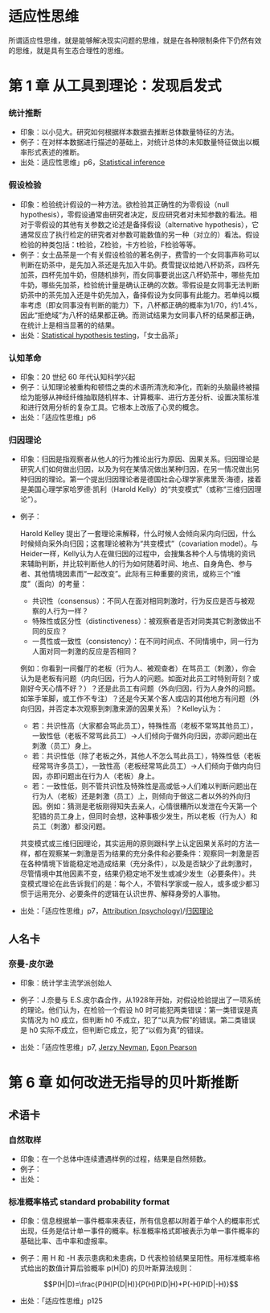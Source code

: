 # 适应性思维

所谓适应性思维，就是能够解决现实问题的思维，就是在各种限制条件下仍然有效的思维，就是具有生态合理性的思维。

# 第 1 章 从工具到理论：发现启发式



### 统计推断
- 印象：以小见大。研究如何根据样本数据去推断总体数量特征的方法。
- 例子：在对样本数据进行描述的基础上，对统计总体的未知数量特征做出以概率形式表述的推断。
- 出处：适应性思维」p6，[Statistical inference](https://en.wikipedia.org/wiki/Statistical_inference)

### 假设检验
- 印象：检验统计假设的一种方法。欲检验其正确性的为零假设（null hypothesis），零假设通常由研究者决定，反应研究者对未知参数的看法。相对于零假设的其他有关参数之论述是备择假设（alternative hypothesis），它通常反应了执行检定的研究者对参数可能数值的另一种（对立的）看法。假设检验的种类包括：t检验，Z检验，卡方检验，F检验等等。
- 例子：女士品茶是一个有关假设检验的著名例子，费雪的一个女同事声称可以判断在奶茶中，是先加入茶还是先加入牛奶。费雪提议给她八杯奶茶，四杯先加茶，四杯先加牛奶，但随机排列，而女同事要说出这八杯奶茶中，哪些先加牛奶，哪些先加茶，检验统计量是确认正确的次数。零假设是女同事无法判断奶茶中的茶先加入还是牛奶先加入，备择假设为女同事有此能力。若单纯以概率考虑（即女同事没有判断的能力）下，八杯都正确的概率为1/70，约1.4%，因此“拒绝域”为八杯的结果都正确。而测试结果为女同事八杯的结果都正确，在统计上是相当显著的的结果。
- 出处：[Statistical hypothesis testing](https://en.wikipedia.org/wiki/Statistical_hypothesis_testing)，「女士品茶」

### 认知革命
- 印象：20 世纪 60 年代认知科学兴起
- 例子：认知理论被重构和顿悟之类的术语所清洗和净化，而新的头脑最终被描绘为能够从神经纤维抽取随机样本、计算概率、进行方差分析、设置决策标准和进行效用分析的复杂工具。它根本上改版了心灵的概念。
- 出处：「适应性思维」p6

### 归因理论

- 印象：归因是指观察者从他人的行为推论出行为原因、因果关系。归因理论是研究人们如何做出归因，以及为何在某情况做出某种归因，在另一情况做出另种归因的理论。第一个提出归因理论者是德国社会心理学家弗里茨·海德，接着是美国心理学家哈罗德·凯利（Harold Kelly）的“共变模式”（或称“三维归因理论”）。
- 例子：

	Harold Kelley 提出了一套理论来解释，什么时候人会倾向采内向归因，什么时候倾向采外向归因；这套理论被称为“共变模式”（covariation model）。与Heider一样，Kelly认为人在做归因的过程中，会搜集各种个人与情境的资讯来辅助判断，并比较判断他人的行为如何随着时间、地点、自身角色、参与者、其他情境因素而“一起改变”。此际有三种重要的资讯，或称三个“维度”（面向）的考量：
	
	+ 共识性（consensus）：不同人在面对相同刺激时，行为反应是否与被观察的人行为一样？
	+ 特殊性或区分性（distinctiveness）：被观察者是否对同类其它刺激做出不同的反应？
	+ 一贯性或一致性（consistency）：在不同时间点、不同情境中，同一行为人面对同一刺激的反应是否相同？
	
	例如：你看到一间餐厅的老板（行为人、被观查者）在骂员工（刺激），你会认为是老板有问题（内向归因，行为人的问题。如面对此员工时特别苛刻？或刚好今天心情不好？）？还是此员工有问题（外向归因，行为人身外的问题。如笨手笨脚，或工作不专注）？还是今天某个客人或店的其他地方有问题（外向归因，并否定本次观察到刺激来源的因果关系）？Kelley认为：
	
	+ 若：共识性高（大家都会骂此员工），特殊性高（老板不常骂其他员工），一致性低（老板不常骂此员工）→人们倾向于做外向归因，亦即问题出在刺激（员工）身上。
	+ 若：共识性低（除了老板之外，其他人不怎么骂此员工），特殊性低（老板经常骂许多员工），一致性高（老板经常骂此员工）→人们倾向于做内向归因，亦即问题出在行为人（老板）身上。
	+ 若：一致性低，则不管共识性及特殊性是高或低→人们难以判断问题出在行为人（老板）还是刺激（员工）上，则倾向于做这二者以外的外向归因。例如：猜测是老板刚得知失去亲人，心情很糟所以发泄在今天第一个犯错的员工身上，但同时会想，这种事极少发生，所以老板（行为人）和员工（刺激）都没问题。

	共变模式或三维归因理论，其实运用的原则跟科学上认定因果关系时的方法一样，都在观察某一刺激是否为结果的充分条件和必要条件：观察同一刺激是否在各种情境下皆能稳定地造成结果（充分条件），以及是否缺少了此刺激时，尽管情境中其他因素不变，结果仍稳定地不发生或减少发生（必要条件）。共变模式理论在此告诉我们的是：每个人，不管科学家或一般人，或多或少都习惯于运用充分、必要条件的逻辑在认识世界、解释身旁的人事物。

- 出处：「适应性思维」p7，[Attribution (psychology)](https://en.wikipedia.org/wiki/Attribution_(psychology))/[归因理论](https://zh.wikipedia.org/wiki/%E5%BD%92%E5%9B%A0%E7%90%86%E8%AE%BA)

## 人名卡

### 奈曼-皮尔逊
- 印象：统计学主流学派创始人
- 例子：J.奈曼与 E.S.皮尔森合作，从1928年开始，对假设检验提出了一项系统的理论。他们认为，在检验一个假设 h0 时可能犯两类错误：第一类错误是真实情况为 h0 成立，但判断 h0 不成立，犯了“以真为假”的错误。第二类错误是 h0 实际不成立，但判断它成立，犯了“以假为真”的错误。

- 出处：「适应性思维」p7, [Jerzy Neyman](https://en.wikipedia.org/wiki/Jerzy_Neyman), [Egon Pearson](https://en.wikipedia.org/wiki/Egon_Pearson)

# 第 6 章 如何改进无指导的贝叶斯推断
## 术语卡
### 自然取样
- 印象：在一个总体中连续遭遇样例的过程，结果是自然频数。
- 例子：
- 出处：

### 标准概率格式 standard probability format
- 印象：信息根据单一事件概率来表征，所有信息都以附着于单个人的概率形式出现，任务是估计单一事件的概率。标准概率格式即被表示为单一事件概率的基础比率、击中率和虚报率。
- 例子：用 H 和 -H 表示患病和未患病，D 代表检验结果呈阳性。用标准概率格式给出的数值计算后验概率 p(H|D) 的贝叶斯算法规则：
	
	$$P(H|D)=\frac{P(H)P(D|H)}{P(H)P(D|H)+P(-H)P(D|-H)}$$

	
- 出处：「适应性思维」p125